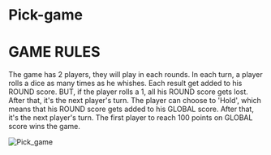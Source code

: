 # Pick-game

# GAME RULES
The game has 2 players, they will play in each rounds.
In each turn, a player rolls a dice as many times as he whishes. Each result get added to his ROUND score.
BUT, if the player rolls a 1, all his ROUND score gets lost. After that, it's the next player's turn.
The player can choose to 'Hold', which means that his ROUND score gets added to his GLOBAL score. After that, it's the next player's turn.
The first player to reach 100 points on GLOBAL score wins the game.

![Pick_game](https://github.com/VickyKolomiiets/pick-game/assets/122746055/096c1be0-0b09-4966-8f37-99588dc46842)
